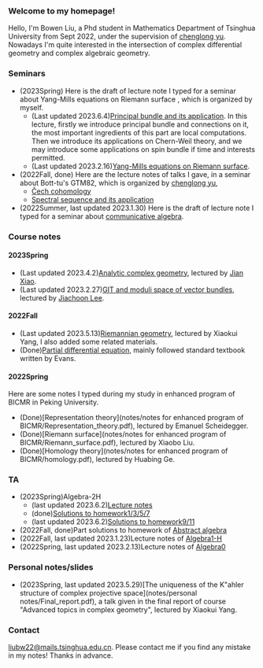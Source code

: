 ### Welcome to my homepage!
Hello, I'm Bowen Liu, a Phd student in Mathematics Department of Tsinghua University from Sept 2022, under the supervision of [chenglong yu](https://chenglongyu.github.io/). Nowadays I'm quite interested in the intersection of complex differential geometry and complex algebraic geometry.


### Seminars
* (2023Spring) Here is the draft of lecture note I typed for a seminar about Yang-Mills equations on Riemann surface , which is organized by myself.
   - (Last updated 2023.6.4)[Principal bundle and its application](notes/2023Spring/geometry_of_principal_bundle.pdf). In this lecture, firstly we introduce principal bundle and connections on it, the most important ingredients of this part are local computations. Then we introduce its applications on Chern-Weil theory, and we may introduce some applications on spin bundle if time and interests permitted.
   - (Last updated 2023.2.16)[Yang-Mills equations on Riemann surface](notes/2023Spring/YM_equations_on_Riemann_surface.pdf).
* (2022Fall, done) Here are the lecture notes of talks I gave, in a seminar about Bott-tu's GTM82, which is organized by [chenglong yu](https://chenglongyu.github.io/),
   - [Čech cohomology](notes/2022Fall/Cech_cohomology.pdf)
   - [Spectral sequence and its application](notes/2022Fall/Spectral_sequence.pdf)
 * (2022Summer, last updated 2023.1.30) Here is the draft of lecture note I typed for a seminar about [communicative algebra](notes/2022Summer/note_for_communicative_algebra.pdf).


### Course notes
#### 2023Spring
* (Last updated 2023.4.2)[Analytic complex geometry](notes/2023Spring/Analytic_complex_geometry.pdf), lectured by [Jian Xiao](https://sites.google.com/view/jianxiao/).
* (Last updated 2023.2.27)[GIT and moduli space of vector bundles](notes/2023Spring/Kempf_Ness.pdf), lectured by [Jiachoon Lee](https://jiachoonlee.github.io).

#### 2022Fall
* (Last updated 2023.5.13)[Riemannian geometry](notes/2022Fall/Riemannian_geometry.pdf), lectured by Xiaokui Yang, I also added some related materials.
* (Done)[Partial differential equation](notes/2022Fall/pde.pdf), mainly followed standard textbook written by Evans.

#### 2022Spring
Here are some notes I typed during my study in enhanced program of BICMR in Peking University. 
* (Done)[Representation theory](notes/notes for enhanced program of BICMR/Representation_theory.pdf), lectured by Emanuel Scheidegger. 
* (Done)[Riemann surface](notes/notes for enhanced program of BICMR/Riemann_surface.pdf), lectured by Xiaobo Liu.
* (Done)[Homology theory](notes/notes for enhanced program of BICMR/homology.pdf), lectured by Huabing Ge.


### TA
* (2023Spring)Algebra-2H
   - (last updated 2023.6.2)[Lecture notes](notes/2023Spring/Algebra2-H.pdf)
   - (done)[Solutions to homework1/3/5/7](notes/2023Spring/Solutions(1_3_5_7).pdf)
   - (last updated 2023.6.2)[Solutions to homework9/11](notes/2023Spring/Solutions(9_11).pdf)
* (2022Fall, done)Part solutions to homework of [Abstract algebra](notes/2022Fall/Sol_to_abstract_algebra.pdf)
* (2022Fall, last updated 2023.1.23)Lecture notes of [Algebra1-H](notes/2022Fall/Algebra1-H.pdf)
* (2022Spring, last updated 2023.2.13)Lecture notes of [Algebra0](notes/2023Spring/Algebra0.pdf)


### Personal notes/slides
* (2023Spring, last updated 2023.5.29)[The uniqueness of the K\"ahler structure of complex projective space](notes/personal notes/Final_report.pdf), a talk given in the final report of course "Advanced topics in complex geometry", lectured by Xiaokui Yang.


### Contact
liubw22@mails.tsinghua.edu.cn. Please contact me if you find any mistake in my notes! Thanks in advance.

